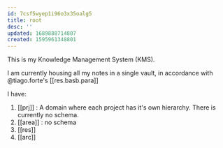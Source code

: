 ```yaml
---
id: 7csf5wyep1i96o3x35oalg5
title: root
desc: ''
updated: 1689888714807
created: 1595961348801
---
```


This is my Knowledge Management System (KMS).

I am currently housing all my notes in a single vault, in accordance with @tiago.forte's [[res.basb.para]]

I have:

1. [[prj]] : A domain where each project has it's own hierarchy.  There is currently no schema.
1. [[area]] : no schema
1. [[res]]
1. [[arc]]
